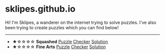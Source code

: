 # sklipes.github.io
Hi! I'm Sklipes, a wanderer on the internet trying to solve puzzles. I've also been trying to create puzzles which you can find below!

---

* ★☆☆☆☆ **Squashed** [Puzzle](https://sklipes.github.io/puzzle/squashed)  [Checker](https://www.callingit.in/1/#Qswu6/aoC3HUFA/C-B9VYwkatRpFTPFILoOhE0msvwSo1Txhc-U3F1YXNoZWQ=) [Solution](https://sklipes.github.io/solution/squashed)
* ★☆☆☆☆ **Fine Arts** [Puzzle](https://sklipes.github.io/puzzle/finearts) [Checker](https://www.callingit.in/1/#9Gv/mpscNiHUbKQd-UbLoV2JH2pa9W2r1we5+P9onbIoREbWl-RmluZSBBcnRz) [Solution](https://sklipes.github.io/solution/finearts)
